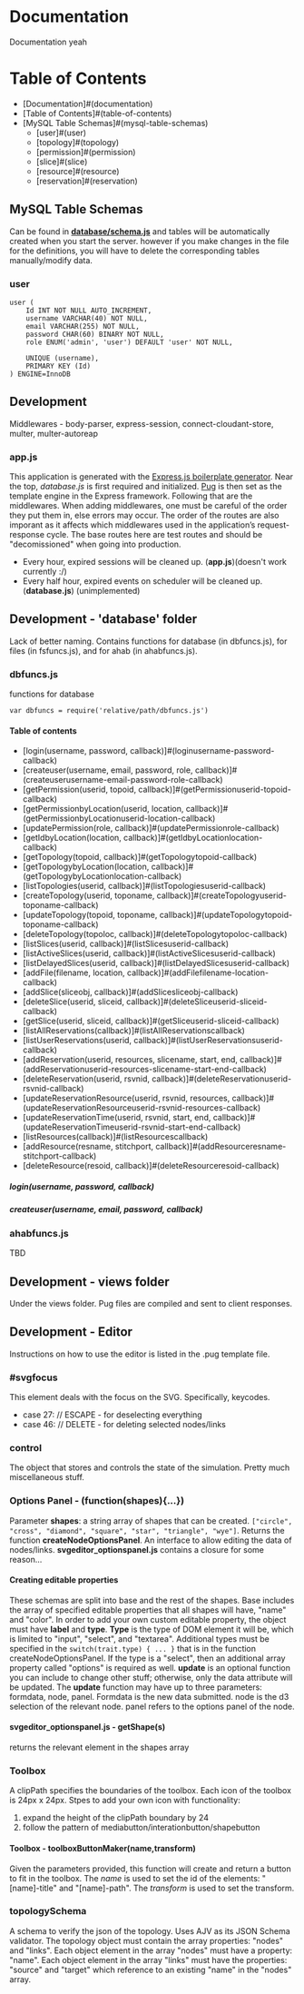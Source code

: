 # Documentation

Documentation yeah

# Table of Contents
* [Documentation]#(documentation)
* [Table of Contents]#(table-of-contents)
* [MySQL Table Schemas]#(mysql-table-schemas)
  * [user]#(user)
  * [topology]#(topology)
  * [permission]#(permission)
  * [slice]#(slice)
  * [resource]#(resource)
  * [reservation]#(reservation)

## MySQL Table Schemas

Can be found in [**database/schema.js**](../database/schema.js) and tables will be automatically created when you start the server. however if you make changes in the file for the definitions, you will have to delete the corresponding tables manually/modify data.

### user
```
user (
	Id INT NOT NULL AUTO_INCREMENT,
	username VARCHAR(40) NOT NULL,
	email VARCHAR(255) NOT NULL,
	password CHAR(60) BINARY NOT NULL,
	role ENUM('admin', 'user') DEFAULT 'user' NOT NULL,

	UNIQUE (username),
	PRIMARY KEY (Id)
) ENGINE=InnoDB
```

## Development

Middlewares - body-parser, express-session, connect-cloudant-store, multer, multer-autoreap

### app.js
This application is generated with the [Express.js boilerplate generator](https://expressjs.com/en/starter/generator.html). Near the top, *database.js* is first required and initialized. [Pug](https://pugjs.org) is then set as the template engine in the Express framework. Following that are the middlewares. When adding middlewares, one must be careful of the order they put them in, else errors may occur. The order of the routes are also imporant as it affects which middlewares used in the application’s request-response cycle. The base routes here are test routes and should be "decomissioned" when going into production.

- Every hour, expired sessions will be cleaned up. (**app.js**)(doesn't work currently :/)
- Every half hour, expired events on scheduler will be cleaned up. (**database.js**) (unimplemented)

## Development - 'database' folder
Lack of better naming. Contains functions for database (in dbfuncs.js), for files (in fsfuncs.js), and for ahab (in ahabfuncs.js).

### dbfuncs.js
functions for database
```
var dbfuncs = require('relative/path/dbfuncs.js')
```
#### Table of contents
* [login(username, password, callback)]#(loginusername-password-callback)
* [createuser(username, email, password, role, callback)]#(createuserusername-email-password-role-callback)
* [getPermission(userid, topoid, callback)]#(getPermissionuserid-topoid-callback)
* [getPermissionbyLocation(userid, location, callback)]#(getPermissionbyLocationuserid-location-callback)
* [updatePermission(role, callback)]#(updatePermissionrole-callback)
* [getIdbyLocation(location, callback)]#(getIdbyLocationlocation-callback)
* [getTopology(topoid, callback)]#(getTopologytopoid-callback)
* [getTopologybyLocation(location, callback)]#(getTopologybyLocationlocation-callback)
* [listTopologies(userid, callback)]#(listTopologiesuserid-callback)
* [createTopology(userid, toponame, callback)]#(createTopologyuserid-toponame-callback)
* [updateTopology(topoid, toponame, callback)]#(updateTopologytopoid-toponame-callback)
* [deleteTopology(topoloc, callback)]#(deleteTopologytopoloc-callback)
* [listSlices(userid, callback)]#(listSlicesuserid-callback)
* [listActiveSlices(userid, callback)]#(listActiveSlicesuserid-callback)
* [listDelayedSlices(userid, callback)]#(listDelayedSlicesuserid-callback)
* [addFile(filename, location, callback)]#(addFilefilename-location-callback)
* [addSlice(sliceobj, callback)]#(addSlicesliceobj-callback)
* [deleteSlice(userid, sliceid, callback)]#(deleteSliceuserid-sliceid-callback)
* [getSlice(userid, sliceid, callback)]#(getSliceuserid-sliceid-callback)
* [listAllReservations(callback)]#(listAllReservationscallback)
* [listUserReservations(userid, callback)]#(listUserReservationsuserid-callback)
* [addReservation(userid, resources, slicename, start, end, callback)]#(addReservationuserid-resources-slicename-start-end-callback)
* [deleteReservation(userid, rsvnid, callback)]#(deleteReservationuserid-rsvnid-callback)
* [updateReservationResource(userid, rsvnid, resources, callback)]#(updateReservationResourceuserid-rsvnid-resources-callback)
* [updateReservationTime(userid, rsvnid, start, end, callback)]#(updateReservationTimeuserid-rsvnid-start-end-callback)
* [listResources(callback)]#(listResourcescallback)
* [addResource(resname, stitchport, callback)]#(addResourceresname-stitchport-callback)
* [deleteResource(resoid, callback)]#(deleteResourceresoid-callback)

##### login(username, password, callback)

##### createuser(username, email, password, callback)

### ahabfuncs.js
TBD

## Development - views folder
Under the views folder. Pug files are compiled and sent to client responses. 

## Development - Editor
Instructions on how to use the editor is listed in the .pug template file.

### \#svgfocus
This element deals with the focus on the SVG. Specifically, keycodes.
- case 27: // ESCAPE - for deselecting everything
- case 46: // DELETE - for deleting selected nodes/links

### control
The object that stores and controls the state of the simulation. Pretty much miscellaneous stuff.

### Options Panel - (function(shapes){...})
Parameter **shapes**: a string array of shapes that can be created. ```["circle", "cross", "diamond", "square", "star", "triangle", "wye"]```. Returns the function **createNodeOptionsPanel**.
An interface to allow editing the data of nodes/links. **svgeditor_optionspanel.js** contains a closure for some reason...

#### Creating editable properties
These schemas are split into base and the rest of the shapes. Base includes the array of specified editable properties that all shapes will have, "name" and "color". In order to add your own custom editable property, the object must have **label** and **type**. **Type** is the type of DOM element it will be, which is limited to "input", "select", and "textarea". Additional types must be specified in the ```switch(trait.type) { ... }``` that is in the function createNodeOptionsPanel. If the type is a "select", then an additional array property called "options" is required as well. **update** is an optional function you can include to change other stuff; otherwise, only the data attribute will be updated. The **update** function may have up to three parameters: formdata, node, panel. Formdata is the new data submitted. node is the d3 selection of the relevant node. panel refers to the options panel of the node.

#### svgeditor_optionspanel.js - getShape(s)
returns the relevant element in the shapes array

### Toolbox
A clipPath specifies the boundaries of the toolbox. Each icon of the toolbox is 24px x 24px.
Stpes to add your own icon with functionality:
1. expand the height of the clipPath boundary by 24
2. follow the pattern of mediabutton/interationbutton/shapebutton

#### Toolbox - toolboxButtonMaker(name,transform)
Given the parameters provided, this function will create and return a button to fit in the toolbox. The *name* is used to set the id of the elements: "[name]-title" and "[name]-path". The *transform* is used to set the transform.

### topologySchema
A schema to verify the json of the topology. Uses AJV as its JSON Schema validator. The topology object must contain the array properties: "nodes" and "links". Each object element in the array "nodes" must have a property: "name". Each object element in the array "links" must have the properties: "source" and "target" which reference to an existing "name" in the "nodes" array.
